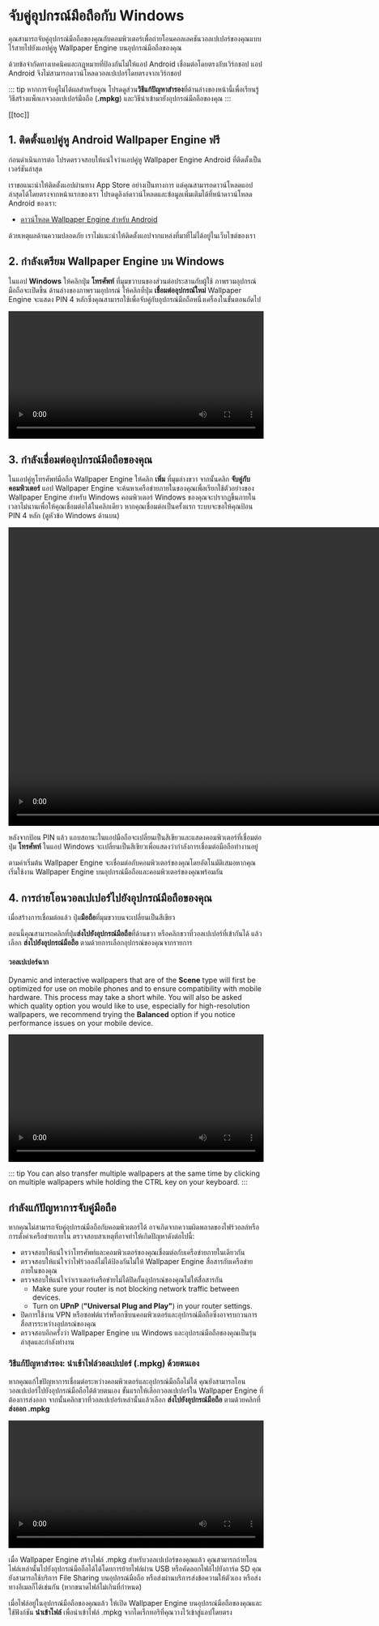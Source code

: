 # จับคู่อุปกรณ์มือถือกับ Windows

คุณสามารถจับคู่อุปกรณ์มือถือของคุณกับคอมพิวเตอร์เพื่อถ่ายโอนคอลเลคชันวอลเปเปอร์ของคุณแบบไร้สายไปยังแอปคู่หู Wallpaper Engine บนอุปกรณ์มือถือของคุณ

ด้วยข้อจำกัดทางเทคนิคและกฎหมายที่ป้องกันไม่ให้แอป Android เชื่อมต่อโดยตรงกับเวิร์กชอป แอป Android จึงไม่สามารถดาวน์โหลดวอลเปเปอร์โดยตรงจากเวิร์กชอป

::: tip
หากการจับคู่ไม่ได้ผลสำหรับคุณ โปรดดูส่วน**วิธีแก้ปัญหาสำรอง**ที่ด้านล่างของหน้านี้เพื่อเรียนรู้วิธีสร้างแพ็กเกจวอลเปเปอร์มือถือ (**.mpkg**) และวิธีนำเข้ามายังอุปกรณ์มือถือของคุณ
:::

[[toc]]

## 1. ติดตั้งแอปคู่หู Android Wallpaper Engine ฟรี

ก่อนดำเนินการต่อ โปรดตรวจสอบให้แน่ใจว่าแอปคู่หู Wallpaper Engine Android ที่ติดตั้งเป็นเวอร์ชันล่าสุด

เราขอแนะนำให้ติดตั้งแอปผ่านทาง App Store อย่างเป็นทางการ แต่คุณสามารถดาวน์โหลดแอปล่าสุดได้โดยตรงจากหน้าแรกของเรา โปรดดูลิงก์ดาวน์โหลดและข้อมูลเพิ่มเติมได้ที่หน้าดาวน์โหลด Android ของเรา:

* [ดาวน์โหลด Wallpaper Engine สำหรับ Android](https://www.wallpaperengine.io/android/)

ด้วยเหตุผลด้านความปลอดภัย เราไม่แนะนำให้ติดตั้งแอปจากแหล่งที่มาที่ไม่ได้อยู่ในเว็บไซต์ของเรา

## 2. กำลังเตรียม Wallpaper Engine บน Windows

ในแอป **Windows** ให้คลิกปุ่ม **โทรศัพท์** ที่มุมขวาบนของส่วนต่อประสานกับผู้ใช้ ภาพรวมอุปกรณ์มือถือจะเปิดขึ้น ด้านล่างของภาพรวมอุปกรณ์ ให้คลิกที่ปุ่ม **เชื่อมต่ออุปกรณ์ใหม่** Wallpaper Engine จะแสดง PIN 4 หลักซึ่งคุณสามารถใช้เพื่อจับคู่กับอุปกรณ์มือถือหนึ่งเครื่องในขั้นตอนถัดไป

<video width="100%" controls autoplay loop>
  <source src="/videos/mobile_pin.mp4" type="video/mp4">
  เบราว์เซอร์ของคุณไม่รองรับแท็กวิดีโอ
</video>

## 3. กำลังเชื่อมต่ออุปกรณ์มือถือของคุณ

ในแอปคู่หูโทรศัพท์มือถือ Wallpaper Engine ให้คลิก **เพิ่ม** ที่มุมล่างขวา จากนั้นคลิก **จับคู่กับคอมพิวเตอร์** แอป Wallpaper Engine จะค้นหาเครือข่ายภายในของคุณเพื่อเรียกใช้ตัวอย่างของ Wallpaper Engine สำหรับ Windows คอมพิวเตอร์ Windows ของคุณจะปรากฏขึ้นภายในเวลาไม่นานเพื่อให้คุณเชื่อมต่อได้ในคลิกเดียว หากคุณเชื่อมต่อเป็นครั้งแรก ระบบจะขอให้คุณป้อน PIN 4 หลัก (ดูหัวข้อ Windows ด้านบน)

<video height="590px" style="display:block;margin:0 auto;" controls autoplay loop>
  <source src="/videos/mobile_connect.mp4" type="video/mp4">
  เบราว์เซอร์ของคุณไม่รองรับแท็กวิดีโอ
</video>

หลังจากป้อน PIN แล้ว แถบสถานะในแอปมือถือจะเปลี่ยนเป็นสีเขียวและแสดงคอมพิวเตอร์ที่เชื่อมต่อ ปุ่ม **โทรศัพท์** ในแอป Windows จะเปลี่ยนเป็นสีเขียวเพื่อแสดงว่ากำลังการเชื่อมต่อมือถือทำงานอยู่

ตามค่าเริ่มต้น Wallpaper Engine จะเชื่อมต่อกับคอมพิวเตอร์ของคุณโดยอัตโนมัติเสมอหากคุณเริ่มใช้งาน Wallpaper Engine บนอุปกรณ์มือถือและคอมพิวเตอร์ของคุณพร้อมกัน

## 4. การถ่ายโอนวอลเปเปอร์ไปยังอุปกรณ์มือถือของคุณ

เมื่อสร้างการเชื่อมต่อแล้ว ปุ่ม**มือถือ**ที่มุมขวาบนจะเปลี่ยนเป็นสีเขียว

ตอนนี้คุณสามารถคลิกที่ปุ่ม**ส่งไปยังอุปกรณ์มือถือ**ที่ด้านขวา หรือคลิกขวาที่วอลเปเปอร์ที่เข้ากันได้ แล้วเลือก **ส่งไปยังอุปกรณ์มือถือ** ตามด้วยการเลือกอุปกรณ์ของคุณจากรายการ

#### วอลเปเปอร์ฉาก

Dynamic and interactive wallpapers that are of the **Scene** type will first be optimized for use on mobile phones and to ensure compatibility with mobile hardware. This process may take a short while. You will also be asked which quality option you would like to use, especially for high-resolution wallpapers, we recommend trying the **Balanced** option if you notice performance issues on your mobile device.

<video width="100%" controls autoplay loop>
  <source src="/videos/mobile_transfer.mp4" type="video/mp4">
  เบราว์เซอร์ของคุณไม่รองรับแท็กวิดีโอ
</video>

::: tip
You can also transfer multiple wallpapers at the same time by clicking on multiple wallpapers while holding the CTRL key on your keyboard.
:::

## กำลังแก้ปัญหาการจับคู่มือถือ

หากคุณไม่สามารถจับคู่อุปกรณ์มือถือกับคอมพิวเตอร์ได้ อาจเกิดจากความผิดพลาดของไฟร์วอลล์หรือการตั้งค่าเครือข่ายภายใน ตรวจสอบสาเหตุที่อาจทำให้เกิดปัญหาดังต่อไปนี้:

* ตรวจสอบให้แน่ใจว่าโทรศัพท์และคอมพิวเตอร์ของคุณเชื่อมต่อกับเครือข่ายภายในเดียวกัน
* ตรวจสอบให้แน่ใจว่าไฟร์วอลล์ไม่ได้ป้องกันไม่ให้ Wallpaper Engine สื่อสารกับเครือข่ายภายในของคุณ
* ตรวจสอบให้แน่ใจว่าเราเตอร์เครือข่ายไม่ได้ปิดกั้นอุปกรณ์ของคุณไม่ให้สื่อสารกัน
    * Make sure your router is not blocking network traffic between devices.
    * Turn on **UPnP** (**"Universal Plug and Play"**) in your router settings.
* ปิดการใช้งาน VPN หรือซอฟต์แวร์พร็อกซีบนคอมพิวเตอร์และอุปกรณ์มือถือซึ่งอาจรบกวนการสื่อสารระหว่างอุปกรณ์ของคุณ
* ตรวจสอบอีกครั้งว่า Wallpaper Engine บน Windows และอุปกรณ์มือถือของคุณเป็นรุ่นล่าสุดและกำลังทำงาน

### วิธีแก้ปัญหาสำรอง: นำเข้าไฟล์วอลเปเปอร์ (.mpkg) ด้วยตนเอง

หากคุณแก้ไขปัญหาการเชื่อมต่อระหว่างคอมพิวเตอร์และอุปกรณ์มือถือไม่ได้ คุณยังสามารถโอนวอลเปเปอร์ไปยังอุปกรณ์มือถือได้ด้วยตนเอง ขั้นแรกให้เลือกวอลเปเปอร์ใน Wallpaper Engine ที่ต้องการส่งออก จากนั้นคลิกขวาที่วอลเปเปอร์เหล่านั้นแล้วเลือก **ส่งไปยังอุปกรณ์มือถือ** ตามด้วยคลิกที่ **ส่งออก .mpkg**

<video width="100%" controls autoplay loop>
  <source src="/videos/mobile_export.mp4" type="video/mp4">
  เบราว์เซอร์ของคุณไม่รองรับแท็กวิดีโอ
</video>

เมื่อ Wallpaper Engine สร้างไฟล์ .mpkg สำหรับวอลเปเปอร์ของคุณแล้ว คุณสามารถถ่ายโอนไฟล์เหล่านั้นไปยังอุปกรณ์มือถือได้ได้โดยการย้ายไฟล์ผ่าน USB หรือคัดลอกไฟล์ไปยังการ์ด SD คุณยังสามารถใช้บริการ File Sharing บนอุปกรณ์มือถือ หรือส่งผ่านบริการส่งข้อความให้ตัวเอง หรือส่งทางอีเมลก็ได้เช่นกัน (หากขนาดไฟล์ไม่เกินที่กำหนด)

เมื่อไฟล์อยู่ในอุปกรณ์มือถือของคุณแล้ว ให้เปิด Wallpaper Engine บนอุปกรณ์มือถือของคุณและใช้ฟังก์ชัน **นำเข้าไฟล์** เพื่อนำเข้าไฟล์ .mpkg จากไดเร็กทอรีที่คุณวางไว้เข้าสู่แอปโดยตรง